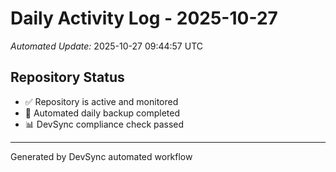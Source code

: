 # Daily Activity Log - 2025-10-27

*Automated Update:* 2025-10-27 09:44:57 UTC

## Repository Status
- ✅ Repository is active and monitored
- 🔄 Automated daily backup completed
- 📊 DevSync compliance check passed

---
Generated by DevSync automated workflow
